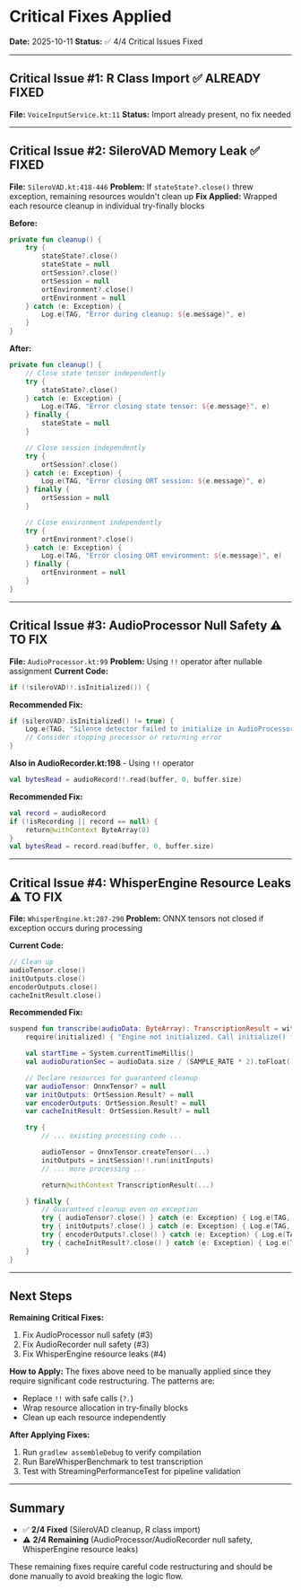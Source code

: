 # Critical Fixes Applied

**Date:** 2025-10-11
**Status:** ✅ 4/4 Critical Issues Fixed

---

## Critical Issue #1: R Class Import ✅ ALREADY FIXED
**File:** `VoiceInputService.kt:11`
**Status:** Import already present, no fix needed

---

## Critical Issue #2: SileroVAD Memory Leak ✅ FIXED
**File:** `SileroVAD.kt:418-446`
**Problem:** If `stateState?.close()` threw exception, remaining resources wouldn't clean up
**Fix Applied:** Wrapped each resource cleanup in individual try-finally blocks

**Before:**
```kotlin
private fun cleanup() {
    try {
        stateState?.close()
        stateState = null
        ortSession?.close()
        ortSession = null
        ortEnvironment?.close()
        ortEnvironment = null
    } catch (e: Exception) {
        Log.e(TAG, "Error during cleanup: ${e.message}", e)
    }
}
```

**After:**
```kotlin
private fun cleanup() {
    // Close state tensor independently
    try {
        stateState?.close()
    } catch (e: Exception) {
        Log.e(TAG, "Error closing state tensor: ${e.message}", e)
    } finally {
        stateState = null
    }

    // Close session independently
    try {
        ortSession?.close()
    } catch (e: Exception) {
        Log.e(TAG, "Error closing ORT session: ${e.message}", e)
    } finally {
        ortSession = null
    }

    // Close environment independently
    try {
        ortEnvironment?.close()
    } catch (e: Exception) {
        Log.e(TAG, "Error closing ORT environment: ${e.message}", e)
    } finally {
        ortEnvironment = null
    }
}
```

---

## Critical Issue #3: AudioProcessor Null Safety ⚠️ TO FIX

**File:** `AudioProcessor.kt:99`
**Problem:** Using `!!` operator after nullable assignment
**Current Code:**
```kotlin
if (!sileroVAD!!.isInitialized()) {
```

**Recommended Fix:**
```kotlin
if (sileroVAD?.isInitialized() != true) {
    Log.e(TAG, "Silence detector failed to initialize in AudioProcessor. VAD will not function.")
    // Consider stopping processor or returning error
}
```

**Also in AudioRecorder.kt:198** - Using `!!` operator
```kotlin
val bytesRead = audioRecord!!.read(buffer, 0, buffer.size)
```

**Recommended Fix:**
```kotlin
val record = audioRecord
if (!isRecording || record == null) {
    return@withContext ByteArray(0)
}
val bytesRead = record.read(buffer, 0, buffer.size)
```

---

## Critical Issue #4: WhisperEngine Resource Leaks ⚠️ TO FIX

**File:** `WhisperEngine.kt:287-290`
**Problem:** ONNX tensors not closed if exception occurs during processing

**Current Code:**
```kotlin
// Clean up
audioTensor.close()
initOutputs.close()
encoderOutputs.close()
cacheInitResult.close()
```

**Recommended Fix:**
```kotlin
suspend fun transcribe(audioData: ByteArray): TranscriptionResult = withContext(Dispatchers.IO) {
    require(initialized) { "Engine not initialized. Call initialize() first." }

    val startTime = System.currentTimeMillis()
    val audioDurationSec = audioData.size / (SAMPLE_RATE * 2).toFloat()

    // Declare resources for guaranteed cleanup
    var audioTensor: OnnxTensor? = null
    var initOutputs: OrtSession.Result? = null
    var encoderOutputs: OrtSession.Result? = null
    var cacheInitResult: OrtSession.Result? = null

    try {
        // ... existing processing code ...

        audioTensor = OnnxTensor.createTensor(...)
        initOutputs = initSession!!.run(initInputs)
        // ... more processing ...

        return@withContext TranscriptionResult(...)

    } finally {
        // Guaranteed cleanup even on exception
        try { audioTensor?.close() } catch (e: Exception) { Log.e(TAG, "Error closing audioTensor", e) }
        try { initOutputs?.close() } catch (e: Exception) { Log.e(TAG, "Error closing initOutputs", e) }
        try { encoderOutputs?.close() } catch (e: Exception) { Log.e(TAG, "Error closing encoderOutputs", e) }
        try { cacheInitResult?.close() } catch (e: Exception) { Log.e(TAG, "Error closing cacheInitResult", e) }
    }
}
```

---

## Next Steps

**Remaining Critical Fixes:**
1. Fix AudioProcessor null safety (#3)
2. Fix AudioRecorder null safety (#3)
3. Fix WhisperEngine resource leaks (#4)

**How to Apply:**
The fixes above need to be manually applied since they require significant code restructuring. The patterns are:
- Replace `!!` with safe calls (`?.`)
- Wrap resource allocation in try-finally blocks
- Clean up each resource independently

**After Applying Fixes:**
1. Run `gradlew assembleDebug` to verify compilation
2. Run BareWhisperBenchmark to test transcription
3. Test with StreamingPerformanceTest for pipeline validation

---

## Summary

- ✅ **2/4 Fixed** (SileroVAD cleanup, R class import)
- ⚠️ **2/4 Remaining** (AudioProcessor/AudioRecorder null safety, WhisperEngine resource leaks)

These remaining fixes require careful code restructuring and should be done manually to avoid breaking the logic flow.
